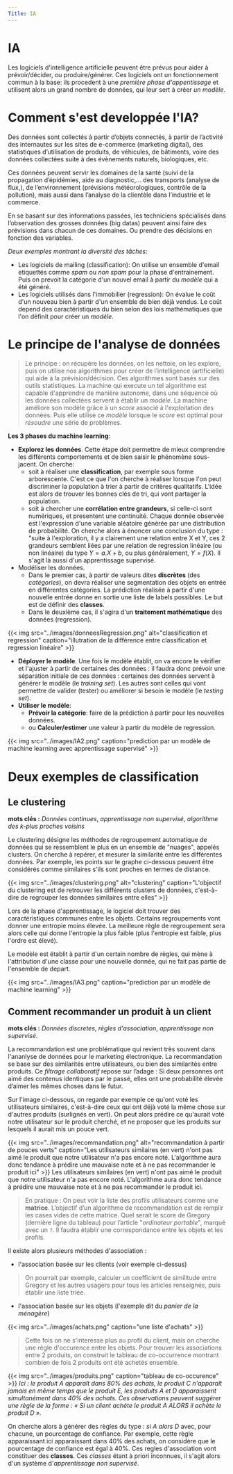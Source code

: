 ```yaml
---
Title: IA
---
```


# IA
Les logiciels d'intelligence artificielle peuvent être prévus pour aider à prévoir/décider, ou produire/générer. Ces logiciels ont un fonctionnement commun à la base: ils procedent à une *première phase d'appentissage* et utilisent alors un grand nombre de données, qui leur sert à créer *un modèle*.

# Comment s'est developpée l'IA?
Des données sont collectés à partir d’objets connectés, à partir de l’activité des internautes sur les sites de e-commerce (marketing digital), des statistiques d’utilisation de produits, de véhicules, de bâtiments, voire des données collectées suite à des évènements naturels, biologiques, etc.

Ces données peuvent servir les domaines de la santé (suivi de la propagation d’épidémies, aide au diagnostic,… des transports (analyse de flux,), de l’environnement (prévisions météorologiques, contrôle de la pollution), mais aussi dans l’analyse de la clientèle  dans l’industrie et le commerce.

En se basant sur des informations passées, les techniciens spécialisés dans l’observation des grosses données (big datas) peuvent ainsi faire des prévisions dans chacun de ces domaines. Ou prendre des décisions en fonction des variables.

*Deux exemples montrant la diversité des tâches:* 

* Les logiciels de mailing (classification): On utilise un ensemble d'email etiquettés comme *spam* ou *non spam* pour la phase d'entrainement. Puis on prevoit la catégorie d'un nouvel email à partir du *modèle* qui a été généré.
* Les logiciels utilisés dans l'immobilier (regression): On évalue le coût d'un nouveau bien à partir d'un ensemble de bien déjà vendus. Le coût depend des caractéristiques du bien selon des lois mathématiques que l'on définit pour créer un *modèle*.

# Le principe de l'analyse de données

> Le principe : on récupère les données, on les nettoie, on les explore, puis on utilise nos algorithmes pour créer de l’intelligence (artificielle) qui aide à la prévision/décision. Ces algorithmes sont basés sur des outils statistiques. La machine qui execute un tel algorithme est capable d'apprendre de manière autonome, dans une séquence où les données collectées servent à établir un *modèle*. La machine améliore son modèle grâce à un *score* associé à l'exploitation des données. Puis elle utilise ce *modèle* lorsque le *score* est optimal pour *résoudre* une série de problèmes.

**Les 3 phases du machine learning**:

* **Explorez les données**. Cette étape doit permettre de mieux comprendre les différents comportements et de bien saisir le phénomène sous-jacent. On cherche:
  * soit à réaliser une **classification**, par exemple sous forme arborescente. C'est ce que l'on cherche à réaliser lorsque l'on peut discriminer la population à trier à partir de critères qualitatifs. L'idée est alors de trouver les bonnes clés de tri, qui vont partager la population.
  *  soit à chercher une **corrélation entre grandeurs**, si celle-ci sont numériques, et presentent une continuité. Chaque donnée observée est l'expression d'une variable aléatoire générée par une distribution de probabilité. On cherche alors à énoncer une conclusion du type : "suite à l'exploration, il y a clairement une relation entre X et Y, ces 2 grandeurs semblent liées par une relation de regression linéaire (ou non linéaire) du type $Y=a.X+b$, ou plus généralement, $Y=f(X)$. Il s'agit là aussi d'un apprentissage supervisé.
* Modéliser les données. 
  * Dans le premier cas, à partir de valeurs dites **discrètes** (des *catégories*), on devra réaliser une segmentation des objets en entrée en différentes catégories. La prédiction réalisée à partir d'une nouvelle entrée donne en sortie une liste de labels possibles. Le but est de définir des **classes**.
  * Dans le deuxième cas, il s'agira d'un **traitement mathématique** des données (regression). 

{{< img src="../images/donneesRegression.png" alt="classification et regression" caption="illutration de la différence entre classification et regression linéaire" >}}
* **Déployer le modèle**. Une fois le modèle établit, on va encore le vérifier et l'ajuster à partir de certaines des données : il faudra donc prévoir une séparation initiale de ces données : certaines des données servent à générer le modèle (le *training set*). Les autres sont celles qui vont permettre de valider (tester) ou améliorer si besoin le modèle (le *testing set*). 
* **Utiliser le modèle**:
  * **Prévoir la catégorie**: faire de la prédiction à partir pour les nouvelles données.
  * ou **Calculer/estimer** une valeur à partir du modèle de regression.

{{< img src="../images/IA2.png" caption="prediction par un modèle de machine learning avec apprentissage supervisé" >}}

# Deux exemples de classification
## Le clustering
**mots clés :** *Données continues*, *apprentissage non supervisé*, *algorithme des k-plus proches voisins*

Le clustering désigne les méthodes de regroupement automatique de données qui se ressemblent le plus en un ensemble de "nuages", appelés clusters. On cherche à repérer, et mesurer la similarité entre les différentes données. Par exemple, les points sur le graphe ci-dessous peuvent être considérés comme similaires s'ils sont proches en termes de distance.

{{< img src="../images/clustering.png" alt="clustering" caption="L'objectif du clustering est de retrouver les différents clusters de données, c'est-à-dire de regrouper les données similaires entre elles" >}}

Lors de la phase d'apprentissage, le logiciel doit trouver des caractéristiques communes entre les objets. Certains regroupements vont donner une entropie moins élevée. La meilleure règle de regroupement sera alors celle qui donne l'entropie la plus faible (plus l'entropie est faible, plus l'ordre est élevé).

Le modèle est établit à partir d'un certain nombre de règles, qui mène à l'attribution d'une classe pour une nouvelle donnée, qui ne fait pas partie de l'ensemble de depart.

{{< img src="../images/IA3.png" caption="prediction par un modèle de machine learning" >}}



## Comment recommander un produit à un client
**mots clés :** *Données discretes*, *règles d'association*, *apprentissage non supervisé*.

La recommandation est une problématique qui revient très souvent dans l'ananlyse de données pour le marketing électronique. La recommandation se base sur des similarités entre utilisateurs, ou bien des similarités entre produits. Ce *filtrage collaboratif* repose sur l’adage : Si deux personnes ont aimé des contenus identiques par le passé, elles ont une probabilité élevée d’aimer les mêmes choses dans le futur.

Sur l'image ci-dessous, on regarde par exemple ce qu'ont voté les utilisateurs similaires, c'est-à-dire ceux qui ont déjà voté la même chose sur d'autres produits (surlignés en vert). On peut alors prédire ce qu'aurait voté notre utilisateur sur le produit cherché, et ne proposer que les produits sur lesquels il aurait mis un pouce vert.

{{< img src="../images/recommandation.png" alt="recommandation à partir de pouces verts" caption="Les utilisateurs similaires (en vert) n'ont pas aimé le produit que notre utilisateur n'a pas encore noté. L'algorithme aura donc tendance à prédire une mauvaise note et à ne pas recommander le produit ici" >}}
Les utilisateurs similaires (en vert) n'ont pas aimé le produit que notre utilisateur n'a pas encore noté. L'algorithme aura donc tendance à prédire une mauvaise note et à ne pas recommander le produit ici.

> En pratique : On peut voir la liste des profils utilisateurs comme une **matrice**. L’objectif d’un algorithme de recommandation est de remplir les cases vides de cette matrice. Quel serait le score de Gregory (dernière ligne du tableau) pour l’article "*ordinateur portable*", marqué avec un `?`.  Il faudra établir une correspondance entre les objets et les profils.

Il existe alors plusieurs méthodes d'association : 

* l'association basée sur les clients (voir exemple ci-dessus)

> On pourrait par exemple, calculer un coefficient de similitude entre Gregory et les autres usagers pour tous les articles renseignés, puis établir une liste triée.

* l'association basée sur les objets (l'exemple dit du *panier de la ménagère*)

{{< img src="../images/achats.png" caption="une liste d'achats" >}}
> Cette fois on ne s'interesse plus au profil du client, mais on cherche une règle d'occurence entre les objets. Pour trouver les associations entre 2 produits, on construit le tableau de co-occurrence montrant combien de fois 2 produits ont été achetés ensemble.

{{< img src="../images/produits.png" caption="tableau de co-occurence" >}}
*Ici : le produit A apparaît dans 80% des achats, le produit C n'apparaît jamais en même temps que le produit E, les produits A et D apparaissent simultanément dans 40% des achats.
Ces observations peuvent suggérer une règle de la forme : « Si un client achète le produit A ALORS il achète le produit D ».*

On cherche alors à générer des règles du type : *si A alors D* avec, pour chacune, un pourcentage de confiance. Par exemple, cette règle apparaissant ici apparaissant dans 40% des achats, on considère que le pourcentage de confiance est égal à 40%. Ces regles d'association vont constituer des **classes**. Ces *classes* étant à priori inconnues, il s'agit alors d'un système d'*apprentissage non supervisé*.


